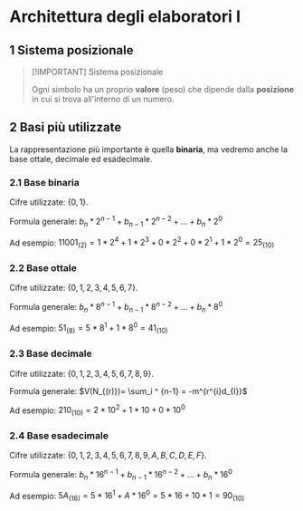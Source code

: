 # Architettura degli elaboratori I

## 1 Sistema posizionale

> [!IMPORTANT] Sistema posizionale
>
> Ogni simbolo ha un proprio **valore** (peso) che dipende dalla **posizione** in cui si trova all'interno di un numero.

## 2 Basi più utilizzate

La rappresentazione più importante è quella **binaria**, ma vedremo anche la base ottale, decimale ed esadecimale.

### 2.1 Base binaria

Cifre utilizzate: $\{ 0, 1 \}$.

Formula generale: $b_{n}*2^{n-1}+b_{n-1}*2^{n-2}+ \dots +b_n*2^{0}$

Ad esempio: $11001_{(2)} = 1*2^{4}+1*2^{3}+0*2^{2}+0*2^{1}+1*2^{0} = 25_{(10)}$

### 2.2 Base ottale

Cifre utilizzate: $\{0,1,2,3,4,5,6,7\}$.

Formula generale: $b_{n}*8^{n-1}+b_{n-1}*8^{n-2}+\dots +b_{n}*8^{0}$

Ad esempio: $51_{(8)}=5*8^{1}+1*8^{0}=41_{(10)}$

### 2.3 Base decimale

Cifre utilizzate: $\{ 0,1,2,3,4,5,6,7,8,9 \}$.

Formula generale: $V(N_{(r)})= \sum_i ^ {n-1} = -m^{r^{i}d_{I}}$

Ad esempio: $210_{(10)}=2*10^2+1*10+0*10^0$

### 2.4 Base esadecimale

Cifre utilizzate: $\{ 0,1,2,3,4,5,6,7,8,9,A,B,C,D,E,F \}$.

Formula generale: $b_{n}*16^{n-1}+b_{n-1}*16^{n-2}+ \dots +b_{n}*16^{0}$

Ad esempio: $5A_{(16)}=5*16^{1}+A*16^{0}=5*16+10*1=90_{(10)}$
